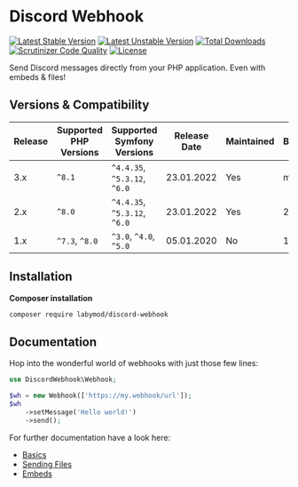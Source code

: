 # Discord Webhook
[![Latest Stable Version](https://poser.pugx.org/labymod/discord-webhook/v)](https://packagist.org/packages/labymod/discord-webhook)
[![Latest Unstable Version](https://poser.pugx.org/labymod/discord-webhook/v/unstable)](https://packagist.org/packages/labymod/discord-webhook)
[![Total Downloads](https://poser.pugx.org/labymod/discord-webhook/downloads)](https://packagist.org/packages/labymod/discord-webhook)
[![Scrutinizer Code Quality](https://scrutinizer-ci.com/g/LabyMod/discord-webhook/badges/quality-score.png?b=master)](https://scrutinizer-ci.com/g/LabyMod/discord-webhook/?branch=master)
[![License](https://poser.pugx.org/labymod/discord-webhook/license)](https://packagist.org/packages/labymod/discord-webhook)

Send Discord messages directly from your PHP application. Even with embeds & files!

## Versions & Compatibility

| Release | Supported PHP Versions | Supported Symfony Versions   | Release Date | Maintained | Branch |
|---------|------------------------|------------------------------|--------------|------------|--------|
| 3.x     | `^8.1`                 | `^4.4.35`, `^5.3.12`, `^6.0` | 23.01.2022   | Yes        | master |
| 2.x     | `^8.0`                 | `^4.4.35`, `^5.3.12`, `^6.0` | 23.01.2022   | Yes        | 2.x    |
| 1.x     | `^7.3`, `^8.0`         | `^3.0`, `^4.0`, `^5.0`       | 05.01.2020   | No         | 1.x    |

## Installation

**Composer installation**
```bash
composer require labymod/discord-webhook
```

## Documentation
Hop into the wonderful world of webhooks with just those few lines:
```php
use DiscordWebhook\Webhook;

$wh = new Webhook(['https://my.webhook/url']);
$wh
    ->setMessage('Hello world!')
    ->send();
```

For further documentation have a look here:
* [Basics](docs/01_Basics.md)
* [Sending Files](docs/02_SendingFiles.md)
* [Embeds](docs/03_Embeds.md)
